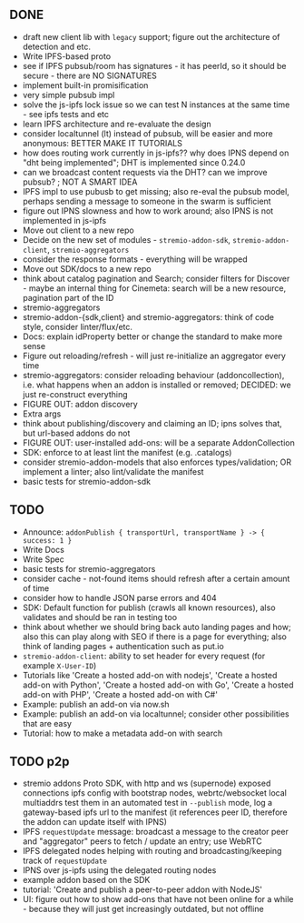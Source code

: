 ## DONE

* draft new client lib with `legacy` support; figure out the architecture of detection and etc.
* Write IPFS-based proto
* see if IPFS pubsub/room has signatures - it has peerId, so it should be secure - there are NO SIGNATURES
* implement built-in promisification
* very simple pubsub impl
* solve the js-ipfs lock issue so we can test N instances at the same time - see ipfs tests and etc
* learn IPFS architecture and re-evaluate the design
* consider localtunnel (lt) instead of pubsub, will be easier and more anonymous: BETTER MAKE IT TUTORIALS
* how does routing work currently in js-ipfs?? why does IPNS depend on "dht being implemented"; DHT is implemented since 0.24.0
* can we broadcast content requests via the DHT? can we improve pubsub? ; NOT A SMART IDEA
* IPFS impl to use pubusb to get missing; also re-eval the pubsub model, perhaps sending a message to someone in the swarm is sufficient
* figure out IPNS slowness and how to work around; also IPNS is not implemented in js-ipfs
* Move out client to a new repo
* Decide on the new set of modules - `stremio-addon-sdk`, `stremio-addon-client`, `stremio-aggregators`
* consider the response formats - everything will be wrapped
* Move out SDK/docs to a new repo
* think about catalog pagination and Search; consider filters for Discover - maybe an internal thing for Cinemeta: search will be a new resource, pagination part of the ID
* stremio-aggregators
* stremio-addon-{sdk,client} and stremio-aggregators: think of code style, consider linter/flux/etc.
* Docs: explain idProperty better or change the standard to make more sense
* Figure out reloading/refresh - will just re-initialize an aggregator every time
* stremio-aggregators: consider reloading behaviour (addoncollection), i.e. what happens when an addon is installed or removed; DECIDED: we just re-construct everything
* FIGURE OUT: addon discovery
* Extra args
* think about publishing/discovery and claiming an ID; ipns solves that, but url-based addons do not
* FIGURE OUT: user-installed add-ons: will be a separate AddonCollection
* SDK: enforce to at least lint the manifest (e.g. .catalogs)
* consider stremio-addon-models that also enforces types/validation; OR implement a linter; also lint/validate the manifest
* basic tests for stremio-addon-sdk

## TODO

* Announce: `addonPublish { transportUrl, transportName } -> { success: 1 }`
* Write Docs
* Write Spec
* basic tests for stremio-aggregators
* consider cache - not-found items should refresh after a certain amount of time
* consider how to handle JSON parse errors and 404
* SDK: Default function for publish (crawls all known resources), also validates and should be ran in testing too
* think about whether we should bring back auto landing pages and how; also this can play along with SEO if there is a page for everything; also think of landing pages + authentication such as put.io
* `stremio-addon-client`: ability to set header for every request (for example `X-User-ID`)
* Tutorials like 'Create a hosted add-on with nodejs', 'Create a hosted add-on with Python', 'Create a hosted add-on with Go', 'Create a hosted add-on with PHP', 'Create a hosted add-on with C#'
* Example: publish an add-on via now.sh 
* Example: publish an add-on via localtunnel; consider other possibilities that are easy
* Tutorial: how to make a metadata add-on with search

## TODO p2p

* stremio addons Proto SDK, with http and ws (supernode) exposed connections
	ipfs config with bootstrap nodes, webrtc/websocket local multiaddrs
	test them in an automated test
	in `--publish` mode, log a gateway-based ipfs url to the manifest (it references peer ID, therefore the addon can update itself with IPNS)
* IPFS `requestUpdate` message: broadcast a message to the creator peer and "aggregator" peers to fetch / update an entry; use WebRTC 
* IPFS delegated nodes helping with routing and broadcasting/keeping track of `requestUpdate`
* IPNS over js-ipfs using the delegated routing nodes
* example addon based on the SDK
* tutorial: 'Create and publish a peer-to-peer addon with NodeJS'
* UI: figure out how to show add-ons that have not been online for a while - because they will just get increasingly outdated, but not offline
